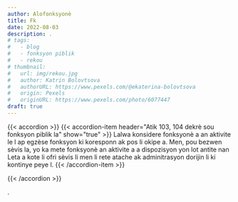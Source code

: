 ```yaml
---
author: Alofonksyonè
title: Fk
date: 2022-08-03
description: .
# tags:
#   - blog
#   - fonksyon piblik
#   - rekou 
# thumbnail:
#   url: img/rekou.jpg
#   author: Katrin Bolovtsova
#   authorURL: https://www.pexels.com/@ekaterina-bolovtsova
#   origin: Pexels
#   originURL: https://www.pexels.com/photo/6077447
draft: true
---
```


{{< accordion >}}
  {{< accordion-item header="Atik 103, 104 dekrè sou fonksyon piblik la" show="true" >}}
  Lalwa konsidere fonksyonè a an aktivite le l ap egzèse fonksyon ki koresponn ak pos li okipe a. Men, pou bezwen sèvis la, yo ka mete fonksyonè an aktivite a a dispozisyon yon lot antite nan Leta a kote li ofri sèvis li men li rete atache ak adminitrasyon dorijin li ki kontinye peye l.
  {{< /accordion-item >}}
  <!-- {{< accordion-item header="Accordion Item #3" >}}
    This is the third item's accordion body.
  {{< /accordion-item >}} -->
{{< /accordion >}}

.